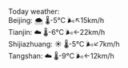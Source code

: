 Today weather:  
Beijing: 🌨  🌡️-5°C 🌬️↖15km/h  
Tianjin: ☁️   🌡️-6°C 🌬️←22km/h  
Shijiazhuang: ☀️   🌡️-5°C 🌬️↙7km/h  
Tangshan: ☁️   🌡️-9°C 🌬️←12km/h  
